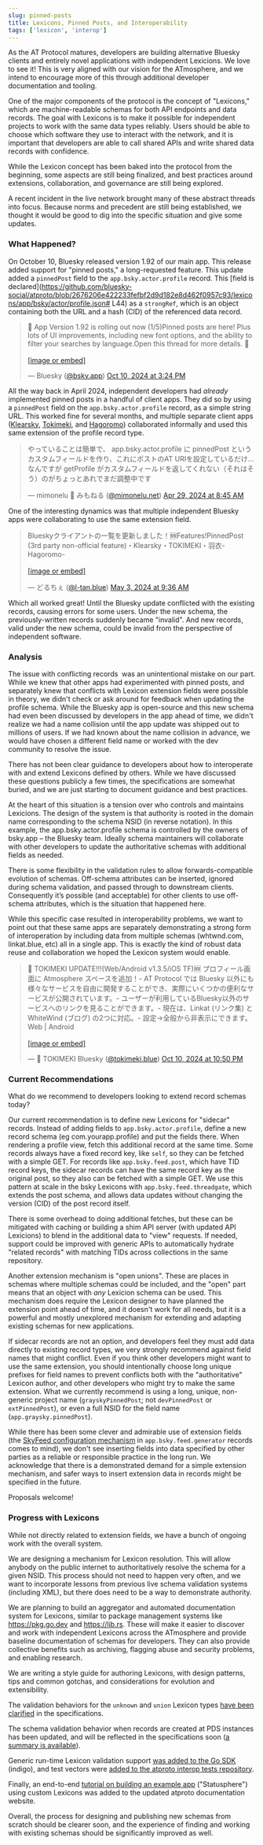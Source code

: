 ```yaml
---
slug: pinned-posts
title: Lexicons, Pinned Posts, and Interoperability
tags: ['lexicon', 'interop']
---
```


As the AT Protocol matures, developers are building alternative Bluesky clients and entirely novel applications with independent Lexicions. We love to see it! This is very aligned with our vision for the ATmosphere, and we intend to encourage more of this through additional developer documentation and tooling.

One of the major components of the protocol is the concept of "Lexicons," which are machine-readable schemas for both API endpoints and data records. The goal with Lexicons is to make it possible for independent projects to work with the same data types reliably. Users should be able to choose which software they use to interact with the network, and it is important that developers are able to call shared APIs and write shared data records with confidence.

While the Lexicon concept has been baked into the protocol from the beginning, some aspects are still being finalized, and best practices around extensions, collaboration, and governance are still being explored.

A recent incident in the live network brought many of these abstract threads into focus. Because norms and precedent are still being established, we thought it would be good to dig into the specific situation and give some updates.

### What Happened?

On October 10, Bluesky released version 1.92 of our main app. This release added support for "pinned posts," a long-requested feature. This update added a `pinnedPost` field to the `app.bsky.actor.profile` record. This [field is declared](https://github.com/bluesky-social/atproto/blob/2676206e422233fefbf2d9d182e8d462f0957c93/lexicons/app/bsky/actor/profile.json#
L44) as a `strongRef`, which is an object containing both the URL and a hash (CID) of the referenced data record.

<!-- EMBED v1.92 announcement: https://bsky.app/profile/bsky.app/post/3l66vf2q4pi26 -->
<blockquote class="bluesky-embed" data-bluesky-uri="at://did:plc:z72i7hdynmk6r22z27h6tvur/app.bsky.feed.post/3l66vf2q4pi26" data-bluesky-cid="bafyreibonvobqqubi5aklhvd3t56utmp6yf5c5riifd4lobowdwi6sayei"><p lang="en">📢 App Version 1.92 is rolling out now (1/5)Pinned posts are here! Plus lots of UI improvements, including new font options, and the ability to filter your searches by language.Open this thread for more details. 🧵<br><br><a href="https://bsky.app/profile/did:plc:z72i7hdynmk6r22z27h6tvur/post/3l66vf2q4pi26?ref_src=embed">[image or embed]</a></p>&mdash; Bluesky (<a href="https://bsky.app/profile/did:plc:z72i7hdynmk6r22z27h6tvur?ref_src=embed">@bsky.app</a>) <a href="https://bsky.app/profile/did:plc:z72i7hdynmk6r22z27h6tvur/post/3l66vf2q4pi26?ref_src=embed">Oct 10, 2024 at 3:24 PM</a></blockquote><script async src="https://embed.bsky.app/static/embed.js" charset="utf-8"></script>

All the way back in April 2024, independent developers had *already* implemented pinned posts in a handful of client apps. They did so by using a `pinnedPost` field on the `app.bsky.actor.profile` record, as a simple string URL. This worked fine for several months, and multiple separate client apps ([Klearsky](https://klearsky.pages), [Tokimeki](https://tokimeki.blue), and [Hagoromo](https://hagoromo.relog.tech)) collaborated informally and used this same extension of the profile record type.

<!-- EMBED April 2024: original note https://bsky.app/profile/mimonelu.net/post/3krbslukrq22k -->
<blockquote class="bluesky-embed" data-bluesky-uri="at://did:plc:ilxxgyz7oz7mysber4omeqrg/app.bsky.feed.post/3krbslukrq22k" data-bluesky-cid="bafyreig3vaklphdozmgby4b4v7ggvxfs764diu4mtveifzxlamj2gcvchi"><p lang="ja">やっていることは簡単で、 app.bsky.actor.profile に pinnedPost というカスタムフィールドを作り、これにポストのAT URIを設定しているだけ…なんですが getProfile がカスタムフィールドを返してくれない（それはそう）のがちょっとあれでまだ調整中です</p>&mdash; mimonelu 🦀 みもねる (<a href="https://bsky.app/profile/did:plc:ilxxgyz7oz7mysber4omeqrg?ref_src=embed">@mimonelu.net</a>) <a href="https://bsky.app/profile/did:plc:ilxxgyz7oz7mysber4omeqrg/post/3krbslukrq22k?ref_src=embed">Apr 29, 2024 at 8:45 AM</a></blockquote><script async src="https://embed.bsky.app/static/embed.js" charset="utf-8"></script>

One of the interesting dynamics was that multiple independent Bluesky apps were collaborating to use the same extension field.

<!-- EMBED: https://bsky.app/profile/l-tan.blue/post/3krlxdxdfdd2w -->
<blockquote class="bluesky-embed" data-bluesky-uri="at://did:plc:qcruz6j42vap6uhur4yeisef/app.bsky.feed.post/3krlxdxdfdd2w" data-bluesky-cid="bafyreiaple5g5a6s6e37ufsn3ykfrn776ijmfrwnmpy7u4nf6gf37tryha"><p lang="ja">Blueskyクライアントの一覧を更新しました！🆕Features!PinnedPost (3rd party non-official feature)・Klearsky・TOKIMEKI・羽衣-Hagoromo-<br><br><a href="https://bsky.app/profile/did:plc:qcruz6j42vap6uhur4yeisef/post/3krlxdxdfdd2w?ref_src=embed">[image or embed]</a></p>&mdash; どるちぇ (<a href="https://bsky.app/profile/did:plc:qcruz6j42vap6uhur4yeisef?ref_src=embed">@l-tan.blue</a>) <a href="https://bsky.app/profile/did:plc:qcruz6j42vap6uhur4yeisef/post/3krlxdxdfdd2w?ref_src=embed">May 3, 2024 at 9:36 AM</a></blockquote><script async src="https://embed.bsky.app/static/embed.js" charset="utf-8"></script>

Which all worked great! Until the Bluesky update conflicted with the existing records, causing errors for some users. Under the new schema, the previously-written records suddenly became "invalid". And new records, valid under the new schema, could be invalid from the perspective of independent software.

### Analysis

The issue with conflicting records  was an unintentional mistake on our part. While we knew that other apps had experimented with pinned posts, and separately knew that conflicts with Lexicon extension fields were possible in theory, we didn't check or ask around for feedback when updating the profile schema. While the Bluesky app is open-source and this new schema had even been discussed by developers in the app ahead of time, we didn't realize we had a name collision until the app update was shipped out to millions of users. If we had known about the name collision in advance, we would have chosen a different field name or worked with the dev community to resolve the issue.

There has not been clear guidance to developers about how to interoperate with and extend Lexicons defined by others. While we have discussed these questions publicly a few times, the specifications are somewhat buried, and we are just starting to document guidance and best practices.

At the heart of this situation is a tension over who controls and maintains Lexicions. The design of the system is that authority is rooted in the domain name corresponding to the schema NSID (in reverse notation). In this example, the app.bsky.actor.profile schema is controlled by the owners of bsky.app – the Bluesky team. Ideally schema maintainers will collaborate with other developers to update the authoritative schemas with additional fields as needed.

There is some flexibility in the validation rules to allow forwards-compatible evolution of schemas. Off-schema attributes can be inserted, ignored during schema validation, and passed through to downstream clients. Consequently it’s possible (and acceptable) for other clients to use off-schema attributes, which is the situation that happened here.

While this specific case resulted in interoperability problems, we want to point out that these same apps are separately demonstrating a strong form of interoperation by including data from multiple schemas (whtwnd.com, linkat.blue, etc) all in a single app. This is exactly the kind of robust data reuse and collaboration we hoped the Lexicon system would enable.

<!-- EMBED: https://bsky.app/profile/tokimeki.blue/post/3l67oc7d2pq27 -->
<blockquote class="bluesky-embed" data-bluesky-uri="at://did:plc:4tr5dqti7nmu6g2czpthntak/app.bsky.feed.post/3l67oc7d2pq27" data-bluesky-cid="bafyreieopijbllr7ydxjxa5gsba2cyba3wrmnzhmdourpzcqfqsu2kef2y"><p lang="ja">🌈 TOKIMEKI UPDATE!!!(Web/Android v1.3.5/iOS TF)🆕 プロフィール画面に Atmosphere スペースを追加！- AT Protocol では Bluesky 以外にも様々なサービスを自由に開発することができ、実際にいくつかの便利なサービスが公開されています。- ユーザーが利用しているBluesky以外のサービスへのリンクを見ることができます。- 現在は、Linkat (リンク集) と WhiteWind (ブログ) の2つに対応。- 設定→全般から非表示にできます。Web | Android<br><br><a href="https://bsky.app/profile/did:plc:4tr5dqti7nmu6g2czpthntak/post/3l67oc7d2pq27?ref_src=embed">[image or embed]</a></p>&mdash; 🌈 TOKIMEKI Bluesky (<a href="https://bsky.app/profile/did:plc:4tr5dqti7nmu6g2czpthntak?ref_src=embed">@tokimeki.blue</a>) <a href="https://bsky.app/profile/did:plc:4tr5dqti7nmu6g2czpthntak/post/3l67oc7d2pq27?ref_src=embed">Oct 10, 2024 at 10:50 PM</a></blockquote><script async src="https://embed.bsky.app/static/embed.js" charset="utf-8"></script>


### Current Recommendations

What do we recommend to developers looking to extend record schemas today?

Our current recommendation is to define new Lexicons for "sidecar" records. Instead of adding fields to `app.bsky.actor.profile`, define a new record schema (eg com.yourapp.profile) and put the fields there. When rendering a profile view, fetch this additional record at the same time. Some records always have a fixed record key, like `self`, so they can be fetched with a simple GET. For records like `app.bsky.feed.post`, which have TID record keys, the sidecar records can have the same record key as the original post, so they also can be fetched with a simple GET. We use this pattern at scale in the bsky Lexicons with `app.bsky.feed.threadgate`, which extends the post schema, and allows data updates without changing the version (CID) of the post record itself.

There is some overhead to doing additional fetches, but these can be mitigated with caching or building a shim API server (with updated API Lexicions) to blend in the additional data to "view" requests. If needed, support could be improved with generic APIs to automatically hydrate "related records" with matching TIDs across collections in the same repository.

Another extension mechanism is "open unions". These are places in schemas where multiple schemas could be included, and the "open" part means that an object with *any* Lexicion schema can be used. This mechanism does require the Lexicon designer to have planned the extension point ahead of time, and it doesn't work for all needs, but it is a powerful and mostly unexplored mechanism for extending and adapting existing schemas for new applications.

If sidecar records are not an option, and developers feel they must add data directly to existing record types, we very strongly recommend against field names that might conflict. Even if you think other developers might want to use the same extension, you should intentionally choose long unique prefixes for field names to prevent conflicts both with the "authoritative" Lexicon author, and other developers who might try to make the same extension. What we currently recommend is using a long, unique, non-generic project name (`grayskyPinnedPost`; not `devPinnedPost` or `extPinnedPost`), or even a full NSID for the field name (`app.graysky.pinnedPost`).

While there has been some clever and admirable use of extension fields (the [SkyFeed configuration mechanism](https://astrolabe-famz.onrender.com/at/redsolver.dev/app.bsky.feed.generator/aaaf7pgw4xqhu) in `app.bsky.feed.generator` records comes to mind), we don't see inserting fields into data specified by other parties as a reliable or responsible practice in the long run. We acknowledge that there is a demonstrated demand for a simple extension mechanism, and safer ways to insert extension data in records might be specified in the future.

Proposals welcome!

<!-- TODO: add a link to a github discussion thread discussing mechanisms? -->

### Progress with Lexicons

While not directly related to extension fields, we have a bunch of ongoing work with the overall system.

We are designing a mechanism for Lexicon resolution. This will allow anybody on the public internet to authoritatively resolve the schema for a given NSID. This process should not need to happen very often, and we want to incorporate lessons from previous live schema validation systems (including XML), but there does need to be a way to demonstrate authority.

We are planning to build an aggregator and automated documentation system for Lexicons, similar to package management systems like <https://pkg.go.dev> and <https://lib.rs>. These will make it easier to discover and work with independent Lexicons across the ATmosphere and provide baseline documentation of schemas for developers. They can also provide collective benefits such as archiving, flagging abuse and security problems, and enabling research.

We are writing a style guide for authoring Lexicons, with design patterns, tips and common gotchas, and considerations for evolution and extensibility.

The validation behaviors for the `unknown` and `union` Lexicon types [have been clarified](https://github.com/bluesky-social/atproto-website/pull/349) in the specifications.

The schema validation behavior when records are created at PDS instances has been updated, and will be reflected in the specifications soon ([a summary is available](https://github.com/bluesky-social/atproto-website/issues/353)).

Generic run-time Lexicon validation support [was added to the Go SDK](https://github.com/bluesky-social/indigo/pull/420) (indigo), and test vectors were [added to the atproto interop tests repository](https://github.com/bluesky-social/atproto-interop-tests/tree/main/lexicon).

Finally, an end-to-end [tutorial on building an example app](https://atproto.com/guides/applications) ("Statusphere") using custom Lexicons was added to the updated atproto documentation website.

Overall, the process for designing and publishing new schemas from scratch should be clearer soon, and the experience of finding and working with existing schemas should be significantly improved as well.
